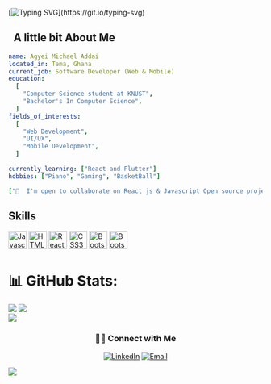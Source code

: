 
[![Typing SVG](https://readme-typing-svg.herokuapp.com?color=%2336BCF7&center=false&vCenter=flase&width=600&lines=Hi+there+👋,+I+am+Agyei+Michael+Addai+(Mike);+I+am+a+Full-Stack+Web+And+Mobile+Developer👨‍💻;+Welcome+to+My+Profile!😊;)](https://git.io/typing-svg)


<h2> &nbsp; A little bit About Me</h2>

```yaml
name: Agyei Michael Addai
located_in: Tema, Ghana
current_job: Software Developer (Web & Mobile)
education:
  [
    "Computer Science student at KNUST",
    "Bachelor's In Computer Science",
  ]
fields_of_interests:
  [
    "Web Development",
    "UI/UX",
    "Mobile Development",
  ]
  
currently_learning: ["React and Flutter"]
hobbies: ["Piano", "Gaming", "BasketBall"]

["🤝  I'm open to collaborate on React js & Javascript Open source projects."]
```
  

## Skills

<p align="left">

<a href="https://developer.mozilla.org/en-US/docs/Web/JavaScript" target="_blank" rel="noreferrer"><img src="https://raw.githubusercontent.com/danielcranney/readme-generator/main/public/icons/skills/javascript-colored.svg" width="36" height="36" alt="Javascript" /></a>
                                <a href="https://developer.mozilla.org/en-US/docs/Glossary/HTML5" target="_blank" rel="noreferrer"><img src="https://raw.githubusercontent.com/danielcranney/readme-generator/main/public/icons/skills/html5-colored.svg" width="36" height="36" alt="HTML5" /></a>
                                <a href="https://reactjs.org/" target="_blank" rel="noreferrer"><img src="https://raw.githubusercontent.com/danielcranney/readme-generator/main/public/icons/skills/react-colored.svg" width="36" height="36" alt="React" /></a>
                                <a href="https://www.w3.org/TR/CSS/#css" target="_blank" rel="noreferrer"><img src="https://raw.githubusercontent.com/danielcranney/readme-generator/main/public/icons/skills/css3-colored.svg" width="36" height="36" alt="CSS3" /></a>
                                <a href="https://getbootstrap.com/" target="_blank" rel="noreferrer"><img src="https://raw.githubusercontent.com/danielcranney/readme-generator/main/public/icons/skills/bootstrap-colored.svg" width="36" height="36" alt="Bootstrap" /></a>
                                 <a href="https://getbootstrap.com/" target="_blank" rel="noreferrer"><img src="https://raw.githubusercontent.com/danielcranney/readme-generator/main/public/icons/skills/flutter-colored.svg" width="36" height="36" alt="Bootstrap" /></a>

</p>

# 📊 GitHub Stats:
![](https://github-readme-stats.vercel.app/api?username=maagyei04&theme=dark&hide_border=false&include_all_commits=true&count_private=true)
![](https://github-readme-streak-stats.herokuapp.com/?user=maagyei04&theme=dark&hide_border=false)<br/>
![](https://github-readme-stats.vercel.app/api/top-langs/?username=maagyei04&theme=dark&hide_border=false&include_all_commits=true&count_private=true&layout=compact)

<h3 align="center"> 🤝🏻 Connect with Me </h3>

<p align="center">
<a href="https://www.linkedin.com/in/michael-addai-agyei/"><img alt="LinkedIn" src="https://img.shields.io/badge/LinkedIn-Agyei Michael Addai-blue?style=flat-square&logo=linkedin"></a>
<a href="mailto:maagyei04@gmail.com"><img alt="Email" src="https://img.shields.io/badge/Email-maagyei04@gmail.com-blue?style=flat-square&logo=Microsoft%20outlook"></a>
</p>

[![](https://visitcount.itsvg.in/api?id=maagyei04&label=Profile%20Views&pretty=true)](https://visitcount.itsvg.in)
